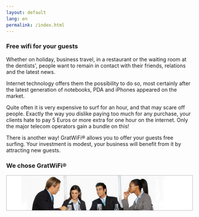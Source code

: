 ```yaml
---
layout: default
lang: en
permalink: /index.html
---
```


### Free wifi for your guests

Whether on holiday, business travel, in a restaurant or the waiting room at the dentists', people want to remain in contact with their friends, relations and the latest news.

Internet technology offers them the possibility to do so, most certainly after the latest generation of notebooks, PDA and iPhones appeared on the market.

Quite often it is very expensive to surf for an hour, and that may scare off people. Exactly the way you dislike paying too much for any purchase, your clients hate to pay 5 Euros or more extra for one hour on the internet. Only the major telecom operators gain a bundle on this!

There is another way! GratWiFi&reg; allows you to offer your guests free surfing. Your investment is modest, your business will benefit from it by attracting new guests.

### We chose GratWiFi&reg;

![]( /assets/people.png)
